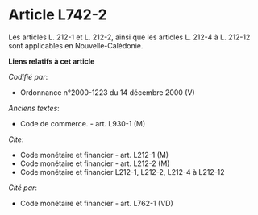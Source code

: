 # Article L742-2

Les articles L. 212-1 et L. 212-2, ainsi que les articles L. 212-4 à L. 212-12 sont applicables en Nouvelle-Calédonie.

**Liens relatifs à cet article**

_Codifié par_:

  - Ordonnance n°2000-1223 du 14 décembre 2000 (V)

_Anciens textes_:

  - Code de commerce. - art. L930-1 (M)

_Cite_:

  - Code monétaire et financier - art. L212-1 (M)
  - Code monétaire et financier - art. L212-2 (M)
  - Code monétaire et financier L212-1, L212-2, L212-4 à L212-12

_Cité par_:

  - Code monétaire et financier - art. L762-1 (VD)
